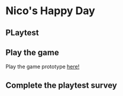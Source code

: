# Nico's Happy Day
## PLaytest

## Play the game
Play the game prototype [here!](../IASC-1P04/prototype/Nicos_Happy_Day.html)

## Complete the playtest survey
